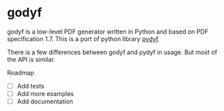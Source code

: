 # godyf

godyf is a low-level PDF generator written in Python and based on PDF specification 1.7. This is a port of python library [pydyf](https://github.com/CourtBouillon/pydyf).

There is a few differences between godyf and pydyf in usage. But most of the API is similar.

Roadmap
- [ ] Add tests
- [ ] Add more examples
- [ ] Add documentation
